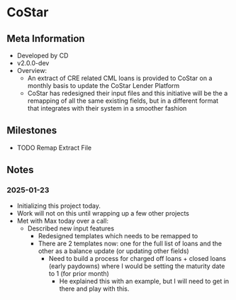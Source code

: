 CoStar
===

Meta Information
---
- Developed by CD
- v2.0.0-dev
- Overview:
    - An extract of CRE related CML loans is provided to CoStar on a monthly basis to update the CoStar Lender Platform
    - CoStar has redesigned their input files and this initiative will be the a remapping of all the same existing fields, but in a different format that integrates with their system in a smoother fashion

Milestones
---
- TODO Remap Extract File

Notes
---

### 2025-01-23
- Initializing this project today.
- Work will not on this until wrapping up a few other projects
- Met with Max today over a call:
    - Described new input features
        - Redesigned templates which needs to be remapped to
        - There are 2 templates now: one for the full list of loans and the other as a balance update (or updating other fields)
            - Need to build a process for charged off loans + closed loans (early paydowns) where I would be setting the maturity date to 1 (for prior month)
                - He explained this with an example, but I will need to get in there and play with this.